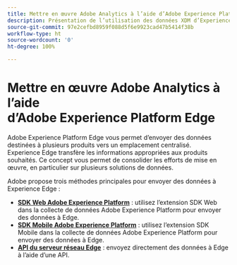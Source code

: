 ```yaml
---
title: Mettre en œuvre Adobe Analytics à l’aide d’Adobe Experience Platform Edge
description: Présentation de l’utilisation des données XDM d’Experience Platform dans Adobe Analytics
source-git-commit: 97e2cefbd8959f088d5f6e9923cad47b5414f38b
workflow-type: ht
source-wordcount: '0'
ht-degree: 100%

---
```


# Mettre en œuvre Adobe Analytics à l’aide d’Adobe Experience Platform Edge

Adobe Experience Platform Edge vous permet d’envoyer des données destinées à plusieurs produits vers un emplacement centralisé. Experience Edge transfère les informations appropriées aux produits souhaités. Ce concept vous permet de consolider les efforts de mise en œuvre, en particulier sur plusieurs solutions de données.

Adobe propose trois méthodes principales pour envoyer des données à Experience Edge :

* **[SDK Web Adobe Experience Platform](web-sdk/overview.md)** : utilisez l’extension SDK Web dans la collecte de données Adobe Experience Platform pour envoyer des données à Edge.
* **[SDK Mobile Adobe Experience Platform](mobile-sdk/overview.md)** : utilisez l’extension SDK Mobile dans la collecte de données Adobe Experience Platform pour envoyer des données à Edge.
* **[API du serveur réseau Edge](edge-api/overview.md)** : envoyez directement des données à Edge à l’aide d’une API.
